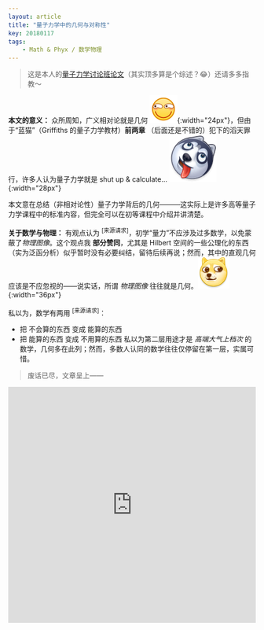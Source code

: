 ```yaml
---
layout: article
title: "量子力学中的几何与对称性"
key: 20180117
tags:
    - Math & Phyx / 数学物理
---
```


> 这是本人的[量子力学讨论班论文](/assets/docs/量子力学中的几何与对称性.pdf)（其实顶多算是个综述？:joy:）还请多多指教～

**本文的意义：** 众所周知，广义相对论就是几何 ![](/assets/coolemoji/ic_emotion_102.png){:width="24px"}，但由于“蓝猫”（Griffiths 的量子力学教材）**前两章** （后面还是不错的）犯下的滔天罪行，许多人认为量子力学就是 shut up & calculate... ![](/assets/coolemoji/d_erha.png){:width="28px"}

本文意在总结（非相对论性）量子力学背后的几何———这实际上是许多高等量子力学课程中的标准内容，但完全可以在初等课程中介绍并讲清楚。
<!-- more -->

**关于数学与物理：** 有观点认为 <sup>\[来源请求\]</sup>，初学“量力”不应涉及过多数学，以免蒙蔽了*物理图像*。这个观点我 **部分赞同**，尤其是 Hilbert 空间的一些公理化的东西（实为泛函分析）似乎暂时没有必要纠结，留待后续再说；然而，其中的直观几何应该是不应忽视的——说实话，所谓 *物理图像* 往往就是几何。![](/assets/coolemoji/d_doge.png){:width="36px"}

私以为，数学有两用 <sup>\[来源请求\]</sup>：
- 把 不会算的东西 变成 能算的东西
- 把 能算的东西 变成 不用算的东西
私以为第二层用途才是 *高端大气上档次* 的数学，几何多在此列；然而，多数人认同的数学往往仅停留在第一层，实属可惜。

> 废话已尽，文章呈上——
<embed src="https://mozilla.github.io/pdf.js/web/viewer.html?file=https://bryango.github.io/assets/docs/量子力学中的几何与对称性.pdf#zoom=page-width" width="100%" height="480">
